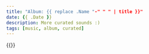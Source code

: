 ```yaml
---
title: "Album: {{ replace .Name "-" " " | title }}"
date: {{ .Date }}
description: More curated sounds :)
tags: [music, album, curated]
---
```


{{<spotify album id>}}